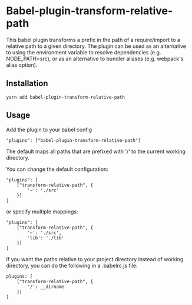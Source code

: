 # Babel-plugin-transform-relative-path

This babel plugin transforms a prefix in the path of a require/import to a relative path to a given directory.
The plugin can be used as an alternative to using the environment variable to resolve dependencies (e.g. NODE_PATH=src),
or as an alternative to bundler aliases (e.g. webpack's alias option).

## Installation

```
yarn add babel-plugin-transform-relative-path
```

## Usage

Add the plugin to your babel config

```
"plugins": ["babel-plugin-transform-relative-path"]
```

The default maps all paths that are prefixed with '/' to the current working directory.

You can change the default configuration:

```
"plugins": [
	["transform-relative-path", {
		'~': './src'
	}]
]
```

or specify multiple mappings:

```
"plugins": [
	["transform-relative-path", {
		'~': './src',
		'lib': './lib'
	}]
]
```

If you want the paths relative to your project directory instead of working directory,
you can do the following in a .babelrc.js file:

```
plugins: [
	["transform-relative-path", {
		'/': __dirname
	}]
]
```
